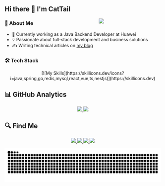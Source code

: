 ## Hi there 👋 I'm CatTail

<img src="https://media.tenor.com/images/df8c44a1d20ab367fdcb21880985fd33/tenor.gif" align="right" width="200"/>

### 🎯 About Me
- 🏢 Currently working as a Java Backend Developer at Huawei
- 💡 Passionate about full-stack development and business solutions
- ✍️ Writing technical articles on [my blog](https://cattailzz.github.io/)

### 🛠️ Tech Stack
<p align="center">
  [![My Skills](https://skillicons.dev/icons?i=java,spring,go,redis,mysql,react,vue,ts,nestjs)](https://skillicons.dev)
</p>

## 📊 GitHub Analytics

<p align="center">
    <a href="https://github.com/CatTailzz">
        <img height="160em" src="https://github-readme-stats.vercel.app/api?username=CatTailzz&count_private=true&theme=algolia&show_icons=true&include_all_commits=true&card_width=400"/>
        <img height="160em" src="https://github-readme-stats.vercel.app/api/top-langs/?username=CatTailzz&layout=compact&theme=algolia"/>
    </a>
</p>

## 🔍 Find Me
<p align="center">
    <span>
        <a href="https://github.com/CatTailzz">
            <img src="https://img.shields.io/badge/GitHub-CatTailzz-black?style=for-the-badge&logo=github">
        </a>
    </span>
    <span>
        <a href="https://leetcode-cn.com/u/cattailjj/">
            <img src="https://img.shields.io/badge/dynamic/json?style=for-the-badge&labelColor=black&color=%23ffa116&label=Rating&query=ratingQuantile&url=https%3A%2F%2Fleetcode-badge.vercel.app%2Fapi%2Fusers%2Fcattailjj%2Fcn%2F&logo=leetcode&logoColor=yellow">
        </a>
    </span>
    <span>
        <a href="https://x.com/cattailjj">
            <img src="https://img.shields.io/badge/Twitter-@cattailjj-blue?style=for-the-badge&logo=twitter">
        </a>
    </span>
    <span>
        <a href="https://cattailzz.github.io/">
            <img src="https://img.shields.io/badge/Blog-cattail-brightgreen?style=for-the-badge">
        </a>
    </span>
</p>

<picture>
  <source media="(prefers-color-scheme: dark)" srcset="https://raw.githubusercontent.com/CatTailzz/CatTailzz/output/github-contribution-grid-snake-dark.svg">
  <source media="(prefers-color-scheme: light)" srcset="https://raw.githubusercontent.com/CatTailzz/CatTailzz/output/github-contribution-grid-snake.svg">
  <img alt="github contribution grid snake animation" src="https://raw.githubusercontent.com/CatTailzz/CatTailzz/output/github-contribution-grid-snake.svg">
</picture>
